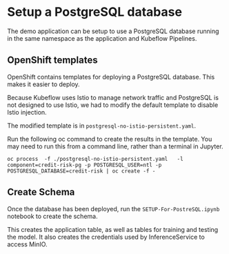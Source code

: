 # Setup a PostgreSQL database
The demo application can be setup to use a PostgreSQL database running in the same namespace as the application and Kubeflow Pipelines.

## OpenShift templates
OpenShift contains templates for deploying a PostgreSQL database. This makes it easier to deploy.

Because Kubeflow uses Istio to manage network traffic and PostgreSQL is not designed to use Istio, we had to modify the default template to disable Istio injection.

The modified template is in `postgresql-no-istio-persistent.yaml`.

Run the following oc command to create the results in the template. You may need to run this from a command line, rather than a terminal in Jupyter.

`oc process  -f ./postgresql-no-istio-persistent.yaml   -l component=credit-risk-pg -p POSTGRESQL_USER=ntl -p POSTGRESQL_DATABASE=credit-risk | oc create -f -`

## Create Schema
Once the database has been deployed, run the `SETUP-For-PostreSQL.ipynb` notebook to create the schema.

This creates the application table, as well as tables for training and testing the model. It also creates the credentials used by InferenceService to access MinIO.